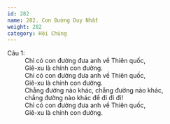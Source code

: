 ```yaml
---
id: 282
name: 282. Con Đường Duy Nhất
weight: 282
category: Hội Chúng
---
```

<dl><dt>Câu 1:</dt><dd data-verse="1">Chỉ có con đường đưa anh về Thiên quốc, <br/>Giê-xu là chính con đường. <br/>Chỉ có con đường đưa anh về Thiên quốc, <br/>Giê-xu là chính con đường. <br/>Chẳng đường nào khác, chẳng đường nào khác, <br/>chẳng đường nào khác để đi đi đi! <br/>Chỉ có con đường đưa anh về Thiên quốc, <br/>Giê-xu là chính con đường. </dd></dl>

